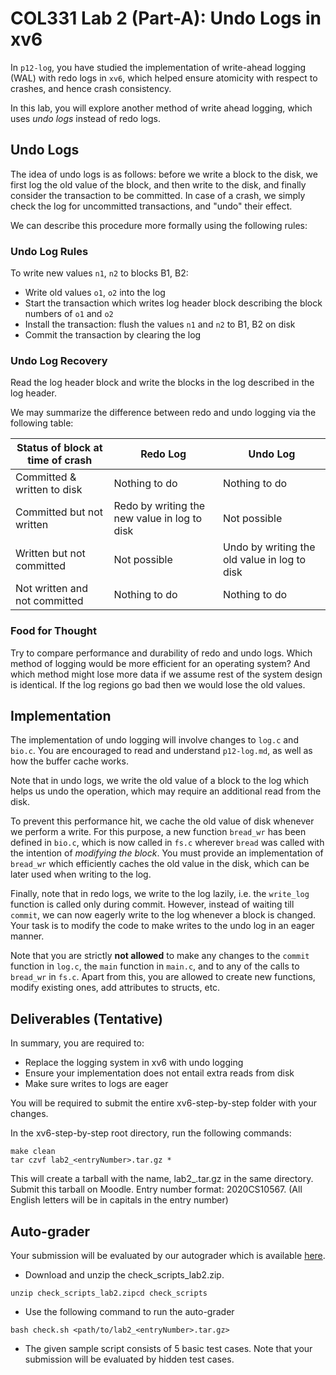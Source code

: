 # COL331 Lab 2 (Part-A): Undo Logs in xv6
In `p12-log`, you have studied the implementation of write-ahead logging (WAL)
with redo logs in `xv6`, which helped ensure atomicity with respect to crashes,
and hence crash consistency.

In this lab, you will explore another method of write ahead logging, which uses
_undo logs_ instead of redo logs. 

## Undo Logs
The idea of undo logs is as follows: before we write a block to the disk, we
first log the old value of the block, and then write to the disk, and finally
consider the transaction to be committed. In case of a crash, we simply check
the log for uncommitted transactions, and "undo" their effect. 

We can describe this procedure more formally using the following rules:

### Undo Log Rules 
To write new values `n1`, `n2` to blocks B1, B2:

- Write old values `o1`, `o2` into the log
- Start the transaction which writes log header block describing the block
  numbers of `o1` and `o2`
- Install the transaction: flush the values `n1` and `n2` to B1, B2 on disk 
- Commit the transaction by clearing the log

### Undo Log Recovery

Read the log header block and write the blocks in the log described in the log header.

We may summarize the difference between redo and undo logging via the following table: 

| Status of block at time of crash  | Redo Log | Undo Log |
| --------------------------------- | -------------| ------- |
| Committed & written to disk       | Nothing to do | Nothing to do |
| Committed but not written         | Redo by writing the new value in log to disk | Not possible |
| Written but not committed         | Not possible | Undo by writing the old value in log to disk |
| Not written and not committed     | Nothing to do | Nothing to do |

### Food for Thought
Try to compare performance and durability of redo and undo logs. Which method
of logging would be more efficient for an operating system? And which method
might lose more data if we assume rest of the system design is identical. 
If the log regions go bad then we would lose the old values.

## Implementation
The implementation of undo logging will involve changes to `log.c` and `bio.c`.
You are encouraged to read and understand `p12-log.md`, as well as how the
buffer cache works. 

Note that in undo logs, we write the old value of a block to the log which
helps us undo the operation, which may require an additional read from the
disk.


To prevent this performance hit, we cache the old value of disk whenever we
perform a write. For this purpose, a new function `bread_wr` has been defined
in `bio.c`, which is now called in `fs.c` wherever `bread` was called with the
intention of *modifying the block*. You must provide an implementation of
`bread_wr` which efficiently caches the old value in the disk, which can be
later used when writing to the log. 

Finally, note that in redo logs, we write to the log lazily, i.e. the
`write_log` function is called only during commit. However, instead of waiting
till `commit`, we can now eagerly write to the log whenever a block is changed.
Your task is to modify the code to make writes to the undo log in an eager
manner.

Note that you are strictly **not allowed** to make any changes to the `commit`
function in `log.c`, the `main` function in `main.c`, and to any of the calls
to `bread_wr` in `fs.c`. Apart from this, you are allowed to create new
functions, modify existing ones, add attributes to structs, etc.  

## Deliverables (Tentative)
In summary, you are required to:
- Replace the logging system in xv6 with undo logging
- Ensure your implementation does not entail extra reads from disk
- Make sure writes to logs are eager

You will be required to submit the entire xv6-step-by-step folder with your changes. 

In the xv6-step-by-step root directory, run the following commands:

```
make clean
tar czvf lab2_<entryNumber>.tar.gz *
```
 
This will create a tarball with the name, lab2_<entryNumber>.tar.gz in the same directory. Submit this tarball on Moodle. Entry number format: 2020CS10567. (All English letters will be in capitals in the
entry number)

## Auto-grader

Your submission will be evaluated by our autograder which is available
[here](https://csciitd-my.sharepoint.com/:u:/g/personal/jcs222656_iitd_ac_in/EUFR-OxqFJRGrxDwG2eK8m0BPLuuo4-nQ-HH5o5_4jAzig).

- Download and unzip the check_scripts_lab2.zip.
```
unzip check_scripts_lab2.zipcd check_scripts
```

- Use the following command to run the auto-grader
```
bash check.sh <path/to/lab2_<entryNumber>.tar.gz>
```
  
- The given sample script consists of 5 basic test cases. Note that your submission will be evaluated by hidden test cases.
